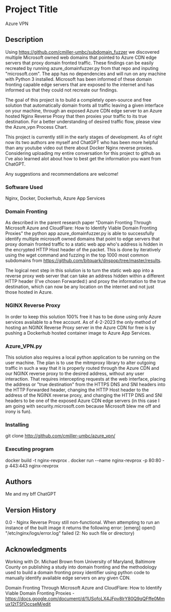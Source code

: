 # Project Title

Azure VPN

## Description

Using https://github.com/cmiller-umbc/subdomain_fuzzer we discovered multiple Microsoft owned web domains that pointed to Azure CDN edge servers that proxy domain fronted traffic.  These findings can be easily recreated by running azure_domainfuzzer.py from that repo and inputing "microsoft.com".  The app has no dependencies and will run on any machine with Python 3 installed.  Microsoft has been informed of these domain fronting capable edge servers that are exposed to the internet and has informed us that they could not recreate our findings.

The goal of this project is to build a completely open-source and free solution that automatically domain fronts all traffic leaving a given interface on your machine, through an exposed Azure CDN edge server to an Azure hosted Nginx Reverse Proxy that then proxies your traffic to its true destination.  For a better understanding of desired traffic flow, please view the Azure_vpn Process Chart.

This project is currently still in the early stages of development.  As of right now its two authors are myself and ChatGPT who has been more helpful than any youtube video out there about Docker Nginx reverse proxies.  Considering uploading my entire conversation for this project to github as I've also learned alot about how to best get the information you want from ChatGPT.  

Any suggestions and recommendations are welcome!

### Software Used

Nginx, Docker, Dockerhub, Azure App Services

### Domain Fronting

As described in the parent research paper "Domain Fronting Through Microsoft Azure and CloudFlare: How to Identify Viable Domain Fronting Proxies" the python app azure_domainfuzzer.py is able to successfully identify multiple microsoft owned domains that point to edge servers that proxy domain fronted traffic to a static web app who's address is hidden in the encrypted HTTP Host header of the packet.  This is done by iteratively using the wget command and fuzzing in the top 1000 most common subdomains from https://github.com/bitquark/dnspop/tree/master/results.

The logical next step in this solution is to turn the static web app into a reverse proxy web server that can take an address hidden within a different HTTP header (I've chosen Forwarded:) and proxy the information to the true destination, which can now be any location on the internet and not just those hosted in Azure.

### NGINX Reverse Proxy

In order to keep this solution 100% free it has to be done using only Azure services available to a free account.  As of 4-2-2023 the only method of hosting an NGINX Reverse Proxy server in the Azure CDN for free is by pushing a Dockerhub hosted container image to Azure App Services.

### Azure_VPN.py

This solution also requires a local python application to be running on the user machine.  The plan is to use the mitmproxy library to alter outgoing traffic in such a way that it is properly routed through the Azure CDN and our NGINX reverse proxy to the desired address, without any user interaction.  That requires intercepting requests at the web interface, placing the address or "true destination" from the HTTPS DNS and SNI headers into the HTTP Forwarded header, changing the HTTP Host header to the address of the NGINX reverse proxy, and changing the HTTP DNS and SNI headers to be one of the exposed Azure CDN edge servers (in this case I am going with security.microsoft.com because Microsoft blew me off and irony is fun).

### Installing

git clone http://github.com/cmiller-umbc/azure_vpn/

### Executing program

docker build -t nginx-revprox .
docker run --name nginx-revprox -p 80:80 -p 443:443 nginx-revprox

## Authors

Me and my bff ChatGPT

## Version History

0.0 - Nginx Reverse Proxy still non-functional.  When attempting to run an instance of the built image it returns the following error: [emerg] open() "/etc/nginx/logs/error.log" failed (2: No such file or directory)

## Acknowledgments

Working with Dr. Michael Brown from University of Maryland, Baltimore County on publishing a study into domain fronting and the methodology used to build a domain fronting proxy identifier using python code to manually identify available edge servers on any given CDN.  

Domain Fronting Through Microsoft Azure and CloudFlare: How to Identify Viable Domain Fronting Proxies - https://docs.google.com/document/d/1USofoLX4JFpv8lrY80Q9qQFffe0Mmux12tTSfOccseM/edit
